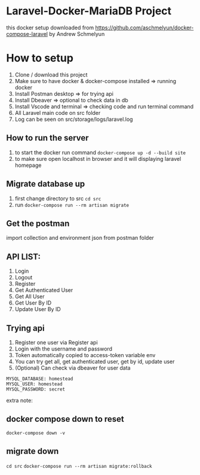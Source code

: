 # Laravel-Docker-MariaDB Project

this docker setup downloaded from https://github.com/aschmelyun/docker-compose-laravel by Andrew Schmelyun

# How to setup
1. Clone / download this project
2. Make sure to have docker & docker-compose installed => running docker
3. Install Postman desktop => for trying api
4. Install Dbeaver => optional to check data in db
5. Install Vscode and terminal => checking code and run terminal command
6. All Laravel main code on src folder
7. Log can be seen on src/storage/logs/laravel.log

## How to run the server
1. to start the docker run command `docker-compose up -d --build site`
2. to make sure open localhost in browser and it will displaying laravel homepage

## Migrate database up
1. first change directory to src `cd src`
2. run `docker-compose run --rm artisan migrate`

## Get the postman
import collection and environment json from postman folder

## API LIST:
1. Login
2. Logout
3. Register
4. Get Authenticated User
5. Get All User
6. Get User By ID
7. Update User By ID

## Trying api
1. Register one user via Register api
2. Login with the username and password
3. Token automatically copied to access-token variable env
4. You can try get all, get authenticated user, get by id, update user 
5. (Optional) Can check via dbeaver for user data

```
MYSQL_DATABASE: homestead
MYSQL_USER: homestead
MYSQL_PASSWORD: secret
```
     
extra note:
## docker compose down to reset
`docker-compose down -v`

## migrate down
`cd src`
`docker-compose run --rm artisan migrate:rollback`
